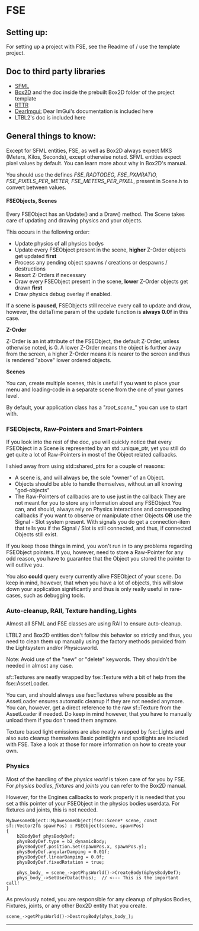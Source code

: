 # FSE

## Setting up:

For setting up a project with FSE, see the Readme of / use the template project.

## Doc to third party libraries

- [SFML](http://www.sfml-dev.org/tutorials/2.4/)
- [Box2D](http://box2d.org/documentation/) and the doc inside the prebuilt Box2D folder of the project template
- [RTTR](http://www.rttr.org/doc/master/tutorial_page.html)
- [DearImgui:](https://github.com/ocornut/imgui) Dear ImGui's documentation is included here
- LTBL2's doc is included  here


## General things to know:

Except for SFML entities, FSE, as well as Box2D always expect MKS  (Meters, Kilos, Seconds), except otherwise noted.
SFML entities expect pixel values by default.
You can learn more about why in Box2D's manual.

You should use the defines *FSE_RADTODEG, FSE_PXMRATIO, FSE_PIXELS_PER_METER, FSE_METERS_PER_PIXEL*, present in Scene.h to convert between values.

#### FSEObjects, Scenes

Every FSEObject has an Update() and a Draw() method.
The Scene takes care of updating and drawing physics and your objects.

This occurs in the following order:
- Update physics of **all** physics bodys
- Update every FSEObject present in the scene, **higher** Z-Order objects get updated **first**
- Process any pending object spawns / creations or despawns / destructions
- Resort Z-Orders if necessary
- Draw every FSEObject present in the scene, **lower** Z-Order objects get drawn **first**
- Draw physics debug overlay if enabled.

If a scene is **paused**, FSEObjects still receive every call to update and draw, however, the deltaTime param of the update function is **always 0.0f** in this case.

**Z-Order**

Z-Order is an int attribute of the FSEObject, the default Z-Order, unless otherwise noted, is 0.
A lower Z-Order means the object is further away from the screen, a higher Z-Order means it is nearer to the screen and thus is rendered "above" lower ordered objects.

**Scenes**

You can, create multiple scenes, this is useful if you want to place your menu and loading-code in a separate scene from the one of your games level.

By default, your application class has a "*root_scene_*" you can use to start with.

### FSEObjects, Raw-Pointers and Smart-Pointers

If you look into the rest of the doc, you will quickly notice that every FSEObject in a Scene is represented by an std::unique_ptr, yet you still do get quite a lot of Raw-Pointers in most of the Object related callbacks.

I shied away from using std::shared_ptrs for a couple of reasons:
- A scene is, and will always be, the sole "owner" of an Object.
- Objects should be able to handle themselves, without an all knowing "god-objects"
- The Raw-Pointers of callbacks are to use just in the callback
  They are not meant for you to store any information about any FSEObject
  You can, and should, always rely on Physics interactions and corresponding callbacks if you want to observe or manipulate other Objects 
  **OR** use the Signal - Slot system present.
  With signals you do get a connection-item that tells you if the Signal / Slot is still connected, and thus, if connected Objects still exist.

If you keep those things in mind, you won't run in to any problems regarding FSEObject pointers.
If you, however, need to store a Raw-Pointer for any odd reason, you have to guarantee that the Object you stored the pointer to will outlive you.

You also **could** query every currently alive FSEObject of your scene.
Do keep in mind, however, that when you have a lot of objects, this will slow down your application significantly and thus is only really useful in rare-cases, such as debugging tools.

### Auto-cleanup, RAII, Texture handling, Lights

Almost all SFML and FSE classes are using RAII to ensure auto-cleanup.

LTBL2 and Box2D entities don't follow this behavior so strictly and thus, you need to clean them up manually using the factory methods provided from the Lightsystem and/or Physicsworld.

Note: Avoid use of the "new" or "delete" keywords. They shouldn't be needed in almost any case.

sf::Textures are neatly wrapped by fse::Texture with a bit of help from the fse::AssetLoader.

You can, and should always use fse::Textures where possible as the AssetLoader ensures automatic cleanup if they are not needed anymore.
You can, however, get a direct reference to the raw sf::Texture from the AssetLoader if needed. Do keep in mind however, that you have to manually unload them if you don't need them anymore.

Texture based light emissions are also neatly wrapped by fse::Lights and also auto cleanup themselves
Basic pointlights and spotlights are included with FSE. Take a look at those for more information on how to create your own.

### Physics

Most of the handling of the *physics world* is taken care of for you by FSE.
For *physics bodies*, *fixtures* and *joints* you can refer to the Box2D manual.

However, for the Engines callbacks to work properly it is needed that you set a this pointer of your FSEObject in the physics bodies userdata.
For fixtures and joints, this is not needed.
```
MyAwesomeObject::MyAwesomeObject(fse::Scene* scene, const sf::Vector2f& spawnPos) : FSEObject(scene, spawnPos)
{
    b2BodyDef physBodyDef;
    physBodyDef.type = b2_dynamicBody;
    physBodyDef.position.Set(spawnPos.x, spawnPos.y);
    physBodyDef.angularDamping = 0.01f;
    physBodyDef.linearDamping = 0.0f;
    physBodyDef.fixedRotation = true;

    phys_body_ = scene_->getPhysWorld()->CreateBody(&physBodyDef);
    phys_body_->SetUserData(this);  // <--- This is the important call!
}
```

As previously noted, you are responsible for any cleanup of physics Bodies, Fixtures, joints, or any other Box2D entity that you create.
```
scene_->getPhysWorld()->DestroyBody(phys_body_);
```




---


